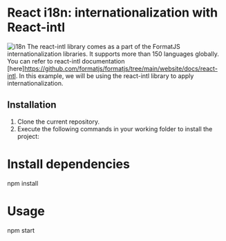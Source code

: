 # React i18n: internationalization with React-intl
![i18n](https://user-images.githubusercontent.com/16504787/156044728-be14dfce-ec65-47b5-bef2-2390f70f5f1d.gif)
The react-intl library comes as a part of the FormatJS internationalization libraries. It supports more than 150 languages globally.
You can refer to react-intl documentation [here]https://github.com/formatjs/formatjs/tree/main/website/docs/react-intl.
In this example, we will be using the react-intl library to apply internationalization.

## Installation
1. Clone the current repository.
2. Execute the following commands in your working folder to install the project:
# Install dependencies
npm install
# Usage
npm start









